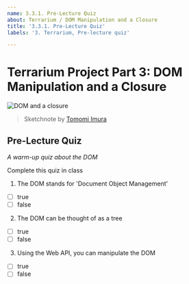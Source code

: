 ```yaml
---
name: 3.3.1. Pre-Lecture Quiz
about: Terrarium / DOM Manipulation and a Closure
title: '3.3.1. Pre-Lecture Quiz'
labels: '3. Terrarium, Pre-lecture quiz'

---
```

# Terrarium Project Part 3: DOM Manipulation and a Closure

![DOM and a closure](https://github.com/Extenza-Academy/WebDev-100_2021-Q1/raw/main/lessons/3-terrarium/3-intro-to-DOM-and-closures/images/webdev101-js.png)
> Sketchnote by [Tomomi Imura](https://twitter.com/girlie_mac)

## Pre-Lecture Quiz

*A warm-up quiz about the DOM*

Complete this quiz in class

1. The DOM stands for 'Document Object Management'

- [ ] true
- [ ] false

2. The DOM can be thought of as a tree

- [ ] true
- [ ] false

3. Using the Web API, you can manipulate the DOM

- [ ] true
- [ ] false
